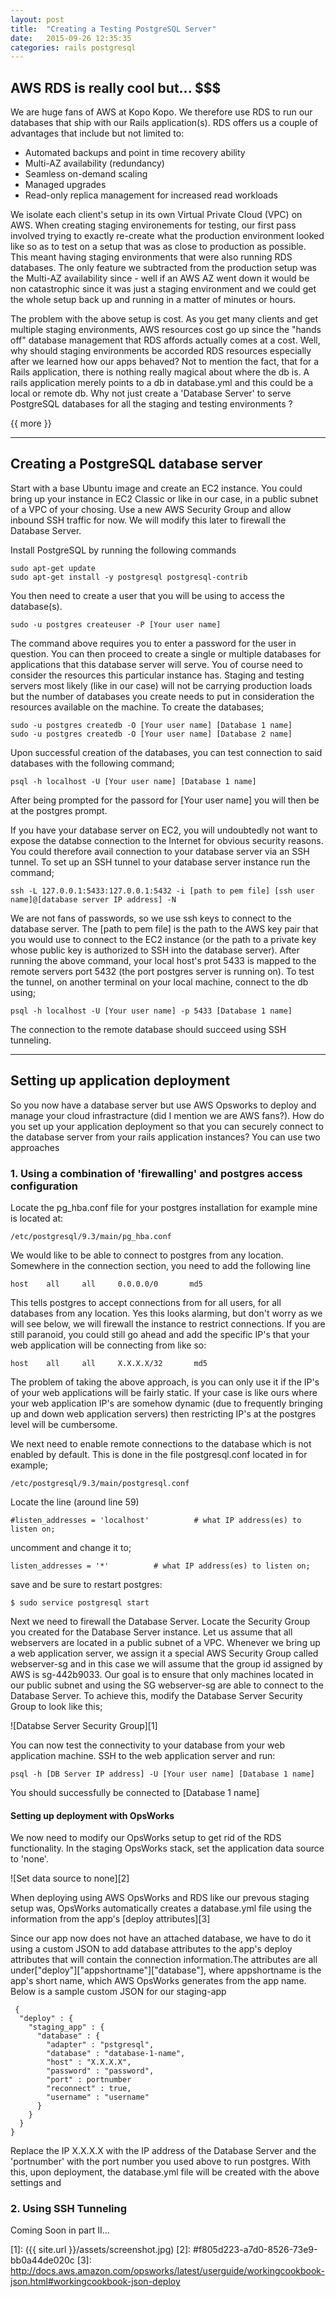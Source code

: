 ```yaml
---
layout: post
title:  "Creating a Testing PostgreSQL Server"
date:   2015-09-26 12:35:35
categories: rails postgresql
---
```



## AWS RDS is really cool but... $$$ 

We are huge fans of AWS at Kopo Kopo. We therefore use RDS to run our databases that ship with our Rails application(s). RDS offers us a couple of advantages that include but not limited to:

 - Automated backups and point in time recovery ability
 - Multi-AZ availability (redundancy)
 - Seamless on-demand scaling
 - Managed upgrades
 - Read-only replica management for increased read workloads

We isolate each client's setup in its own Virtual Private Cloud (VPC) on AWS. When creating staging environements for testing, our first pass involved trying to exactly re-create what the production environment looked like so as to test on a setup that was as close to production as possible. This meant having staging environments that were also running RDS databases. The only feature we subtracted from the production setup was the Multi-AZ availability since - well if an AWS AZ went down it would be non catastrophic since it was just a staging environment and we could get the whole setup back up and running in a matter of minutes or hours.

The problem with the above setup is cost. As you get many clients and get multiple staging environments, AWS resources cost go up since the "hands off" database management that RDS affords actually comes at a cost. Well, why should staging environments be accorded RDS resources especially after we learned how our apps behaved? Not to mention the fact, that for a Rails application, there is nothing really magical about where the db is. A rails application merely points to a db in database.yml and this could be a local or remote db. Why not just create a 'Database Server' to serve PostgreSQL databases for all the staging and testing environments ?

{{ more }}

----------

## Creating a PostgreSQL database server ##

Start with a base Ubuntu image and create an EC2 instance. You could bring up your instance in EC2 Classic or like in our case, in a public subnet of a VPC of your chosing. Use a new AWS Security Group and allow inbound SSH traffic for now. We will modify this later to firewall the Database Server.

Install PostgreSQL by running the following commands

    sudo apt-get update
    sudo apt-get install -y postgresql postgresql-contrib

You then need to create a user that you will be using to access the database(s).

    sudo -u postgres createuser -P [Your user name]
    
The command above requires you to enter a password for the user in question. You can then proceed to create a single or multiple databases for applications that this database server will serve. You of course need to consider the resources this particular instance has. Staging and testing servers most likely (like in our case) will not be carrying production loads but the number of databases you create needs to put in consideration the resources available on the machine. To create the databases;

    sudo -u postgres createdb -O [Your user name] [Database 1 name] 
    sudo -u postgres createdb -O [Your user name] [Database 2 name]

Upon successful creation of the databases, you can test connection to said databases with the following command;

    psql -h localhost -U [Your user name] [Database 1 name]
    
    
After being prompted for the passord for [Your user name] you will then be at the postgres prompt.


If you have your database server on EC2, you will undoubtedly not want to expose the databse connection to the Internet for obvious security reasons. You could therefore avail connection to your database server via an SSH tunnel. To set up an SSH tunnel to your database server instance run the command;

    ssh -L 127.0.0.1:5433:127.0.0.1:5432 -i [path to pem file] [ssh user name]@[database server IP address] -N
    
We are not fans of passwords, so we use ssh keys to connect to the database server. The [path to pem file] is the path to the AWS key pair that you would use to connect to the EC2 instance (or the path to a private key whose public key is authorized to SSH into the database server). After running the above command, your local host's prot 5433 is mapped to the remote servers port 5432 (the port postgres server is running on). To test the tunnel, on another terminal on your local machine, connect to the db using;

    psql -h localhost -U [Your user name] -p 5433 [Database 1 name]
    
    
The connection to the remote database should succeed using SSH tunneling.


----------

## Setting up application deployment ##

So you now have a database server but use AWS Opsworks to deploy and manage your cloud infrastracture (did I mention we are AWS fans?). How do you set up your application deployment so that you can securely connect to the database server from your rails application instances? You can use two approaches

### 1. Using a combination of 'firewalling' and postgres access configuration

Locate the pg_hba.conf file for your postgres installation for example mine is located at:

    /etc/postgresql/9.3/main/pg_hba.conf

We would like to be able to connect to postgres from any location. Somewhere in the connection section, you need to add the following line

    host    all     all     0.0.0.0/0       md5
    
This tells postgres to accept connections from for all users, for all databases from any location. Yes this looks alarming, but don't worry as we will see below, we will firewall the instance to restrict connections. If you are still paranoid, you could still go ahead and add the specific IP's that your web application will be connecting from like so:

    host    all     all     X.X.X.X/32       md5
    
The problem of taking the above approach, is you can only use it if the IP's of your web applications will be fairly static. If your case is like ours where your web application IP's are somehow dynamic (due to frequently bringing up and down web application servers) then restricting IP's at the postgres level will be cumbersome.

We next need to enable remote connections to the database which is not enabled by default. This is done in the file postgresql.conf located in for example;

    /etc/postgresql/9.3/main/postgresql.conf
    
Locate the line (around line 59)

    #listen_addresses = 'localhost'          # what IP address(es) to listen on;

uncomment and change it to;

    listen_addresses = '*'          # what IP address(es) to listen on;
    
save and be sure to restart postgres:

    $ sudo service postgresql start
    
Next we need to firewall the Database Server. Locate the Security Group you created for the Database Server instance. Let us assume that all webservers are located in a public subnet of a VPC. Whenever we bring up a web application server, we assign it a special AWS Security Group called webserver-sg and in this case we will assume that the group id assigned by AWS is sg-442b9033. Our goal is to ensure that only machines located in our public subnet and using the SG webserver-sg are able to connect to the Database Server. To achieve this, modify the Database Server Security Group to look like this;

![Databse Server Security Group][1]

  
You can now test the connectivity to your database from your web application machine. SSH to the web application server and run:

    psql -h [DB Server IP address] -U [Your user name] [Database 1 name]
    
You should successfully be connected to [Database 1 name]


#### Setting up deployment with OpsWorks

We now need to modify our OpsWorks setup to get rid of the RDS functionality. In the staging OpsWorks stack, set the application data source to 'none'. 

![Set data source to none][2]


When deploying using AWS OpsWorks and RDS like our prevous staging setup was, OpsWorks automatically creates a database.yml file using the information from the app's [deploy attributes][3]

Since our app now does not have an attached database, we have to do it using a custom JSON to add database attributes to the app's deploy attributes that will contain the connection information.The attributes are all under["deploy"]["appshortname"]["database"], where appshortname is the app's short name, which AWS OpsWorks generates from the app name. Below is a sample custom JSON for our staging-app
   

     {
      "deploy" : {
        "staging_app" : {
          "database" : {
            "adapter" : "pstgresql",
            "database" : "database-1-name",
            "host" : "X.X.X.X",
            "password" : "password",
            "port" : portnumber
            "reconnect" : true,
            "username" : "username"
          }
        }
      }
    }

Replace the IP X.X.X.X with the IP address of the Database Server and the 'portnumber' with the port number you used above to run postgres. With this, upon deployment, the database.yml file will be created with the above settings and 


### 2. Using SSH Tunneling

Coming Soon in part II...


  [1]: ({{ site.url }}/assets/screenshot.jpg)
  [2]: #f805d223-a7d0-8526-73e9-bb0a44de020c
  [3]: http://docs.aws.amazon.com/opsworks/latest/userguide/workingcookbook-json.html#workingcookbook-json-deploy